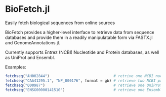# BioFetch.jl
 Easily fetch biological sequences from online sources

BioFetch provides a higher-level interface to retrieve data from sequence databases and provide them in
a readily manipulatable form via FASTX.jl and GenomeAnnotations.jl.

Currently supports Entrez (NCBI) Nucleotide and Protein databases, as well as UniProt and Ensembl.

Examples:
```julia
fetchseq("AH002844")                             # retrive one NCBI nucleotide record as FASTA
fetchseq("CAA41295.1", "NP_000176", format = gb) # retrieve two NCBI protein records as GenBank Flat File
fetchseq("Q00987")                               # retrieve one UniProt protein record as FASTA
fetchseq("ENSG00000141510")                      # retrieve one Ensembl gene record's proteins as FASTA
```
